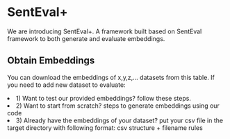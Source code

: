 <h1>SentEval+</h1>
<p>We are introducing SentEval+. A framework built based on SentEval framework to both generate and evaluate embeddings.</p>
<h2>Obtain Embeddings</h2>
<p>You can download the embeddings of x,y,z,... datasets from this table. If you need to add new dataset to evaluate:
  <li> 1) Want to test our provided embeddings? follow these steps.  </li>
  <li> 2) Want to start from scratch? steps to generate embeddings using our code </li>
  <li> 3) Already have the embeddings of your dataset? put your csv file in the target directory with following format: csv structure + filename rules </li>
</p>
